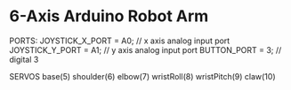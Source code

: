 # 6-Axis Arduino Robot Arm

PORTS:
JOYSTICK_X_PORT = A0; // x axis analog input port
JOYSTICK_Y_PORT = A1; // y axis analog input port
BUTTON_PORT = 3; // digital 3

SERVOS
base(5)
shoulder(6)
elbow(7)
wristRoll(8)
wristPitch(9)
claw(10)

